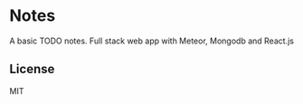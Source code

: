 # Notes

A basic TODO notes. Full stack web app with Meteor, Mongodb and React.js

License
----

MIT
